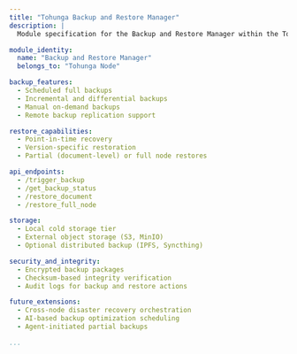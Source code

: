 ```yaml
---
title: "Tohunga Backup and Restore Manager"
description: |
  Module specification for the Backup and Restore Manager within the Tohunga Node Class in kOS. This module ensures reliable, versioned, and policy-driven backups of stored data.

module_identity:
  name: "Backup and Restore Manager"
  belongs_to: "Tohunga Node"

backup_features:
  - Scheduled full backups
  - Incremental and differential backups
  - Manual on-demand backups
  - Remote backup replication support

restore_capabilities:
  - Point-in-time recovery
  - Version-specific restoration
  - Partial (document-level) or full node restores

api_endpoints:
  - /trigger_backup
  - /get_backup_status
  - /restore_document
  - /restore_full_node

storage:
  - Local cold storage tier
  - External object storage (S3, MinIO)
  - Optional distributed backup (IPFS, Syncthing)

security_and_integrity:
  - Encrypted backup packages
  - Checksum-based integrity verification
  - Audit logs for backup and restore actions

future_extensions:
  - Cross-node disaster recovery orchestration
  - AI-based backup optimization scheduling
  - Agent-initiated partial backups

...
```


